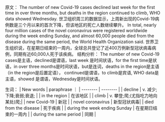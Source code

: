
原文：
The number of new Covid-19 cases declined last week for the first time in over three months, but deaths in the region continued to climb, WHO data showed Wednesday.
世卫组织周三的数据显示，上周新出现的Covid-19病例数是三个月以来的首次下降，但该地区的死亡人数继续攀升。
In total, nearly four million cases of the novel coronavirus were registered worldwide during the week ending Sunday, and almost 60,000 people died from the disease during the same period, the World Health Organization said.
世界卫生组织说，在星期日结束的一周内，全球总共登记了近400万例新型冠状病毒病例，同期有近60,000人死于该疾病。
结构分析：
The number of new Covid-19 cases是主语，declined是谓语，last week 是时间状语，for the first time是状语，in over three months是时间状语，but是连词，deaths in the region是主语（in the region是后置定语）， continued是谓语，to climb是宾语, WHO data是主语，showed 是谓语，Wednesday是时间状语。

生词：
| New words | paraphrase ｜
| --------  |  --------  |
| decline   | v. 减少;下降;衰弱;衰退; |
| in the region | 在该地区 |
| climb | v. 攀登;爬;(尤指吃力地向某处)爬;|
| new Covid-19 | 新冠 |
| novel coronavirus | 新型冠状病毒|
| died from the disease | 死于疾病 |
| during the week ending Sunday | 在星期日结束的一周内 |
| during the same period | 同期 |

